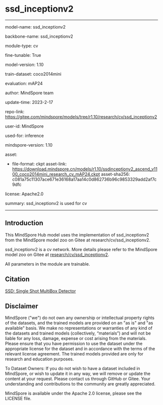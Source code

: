 # ssd_inceptionv2

---

model-name: ssd_inceptionv2

backbone-name: ssd_inceptionv2

module-type: cv

fine-tunable: True

model-version: 1.10

train-dataset: coco2014mini

evaluation: mAP24

author: MindSpore team

update-time: 2023-2-17

repo-link: <https://gitee.com/mindspore/models/tree/r1.10/research/cv/ssd_inceptionv2>

user-id: MindSpore

used-for: inference

mindspore-version: 1.10

asset:

-
    file-format: ckpt
    asset-link: <https://download.mindspore.cn/models/r1.10/ssdinceptionv2_ascend_v1100_coco2014mini_research_cv_mAP24.ckpt>
    asset-sha256: c081a75c11307ace671e36168a17aa14c0d862736b96c9853329add2af7c9dfc

license: Apache2.0

summary: ssd_inceptionv2 is used for cv

---

## Introduction

This MindSpore Hub model uses the implementation of ssd_inceptionv2 from the MindSpore model zoo on Gitee at research/cv/ssd_inceptionv2.

ssd_inceptionv2 is a cv network. More details please refer to the MindSpore model zoo on Gitee at [research/cv/ssd_inceptionv2](https://gitee.com/mindspore/models/blob/r1.10/research/cv/ssd_inceptionv2/README_CN.md).

All parameters in the module are trainable.

## Citation

[SSD: Single Shot MultiBox Detector](https://arxiv.org/pdf/1512.02325.pdf)

## Disclaimer

MindSpore ("we") do not own any ownership or intellectual property rights of the datasets, and the trained models are provided on an "as is" and "as available" basis. We make no representations or warranties of any kind of the datasets and trained models (collectively, “materials”) and will not be liable for any loss, damage, expense or cost arising from the materials. Please ensure that you have permission to use the dataset under the appropriate license for the dataset and in accordance with the terms of the relevant license agreement. The trained models provided are only for research and education purposes.

To Dataset Owners: If you do not wish to have a dataset included in MindSpore, or wish to update it in any way, we will remove or update the content at your request. Please contact us through GitHub or Gitee. Your understanding and contributions to the community are greatly appreciated.

MindSpore is available under the Apache 2.0 license, please see the LICENSE file.
